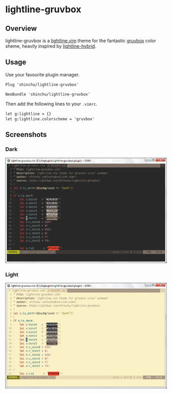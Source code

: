 lightline-gruvbox
=================

Overview
-----------------
lightline-gruvbox is a [lightline.vim](https://github.com/itchyny/lightline.vim) theme for the fantastic [gruvbox](https://github.com/morhetz/gruvbox) color sheme, heavily inspired by [lightline-hybrid](https://github.com/cocopon/lightline-hybrid.vim).

Usage
----------------
Use your favourite plugin manager.
```vim
Plug 'shinchu/lightline-gruvbox'
```
```vim
NeoBundle 'shinchu/lightline-gruvbox'
```
Then add the following lines to your `.vimrc`.
```vim
let g:lightline = {}
let g:lightline.colorscheme = 'gruvbox'
```

Screenshots
----------------
### Dark
![dark](https://raw.githubusercontent.com/shinchu/images/master/lightline-gruvbox/dark.png)

### Light
![light](https://raw.githubusercontent.com/shinchu/images/master/lightline-gruvbox/light.png)
